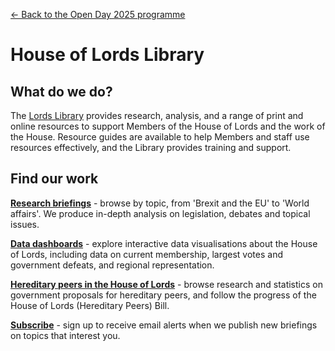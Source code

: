 <a href="../">&larr; Back to the Open Day 2025 programme</a>

# House of Lords Library

## What do we do?  
The [Lords Library](https://lordslibrary.parliament.uk/) provides research, analysis, and a range of print and online resources to support Members of the House of Lords and the work of the House.  Resource guides are available to help Members and staff use resources effectively, and the Library provides training and support.

## Find our work

**[Research briefings](https://lordslibrary.parliament.uk/research/)** - browse by topic, from 'Brexit and the EU' to 'World affairs'. We produce in-depth analysis on legislation, debates and topical issues.

**[Data dashboards](https://lordslibrary.parliament.uk/type/data-dashboard/)** - explore interactive data visualisations about the House of Lords, including data on current membership, largest votes and government defeats, and regional representation.

**[Hereditary peers in the House of Lords](https://lordslibrary.parliament.uk/hereditary-peers-in-the-house-of-lords/)** - browse research and statistics on government proposals for hereditary peers, and follow the progress of the House of Lords (Hereditary Peers) Bill.

**[Subscribe](https://lordslibrary.parliament.uk/subscribe/)** - sign up to receive email alerts when we publish new briefings on topics that interest you.

